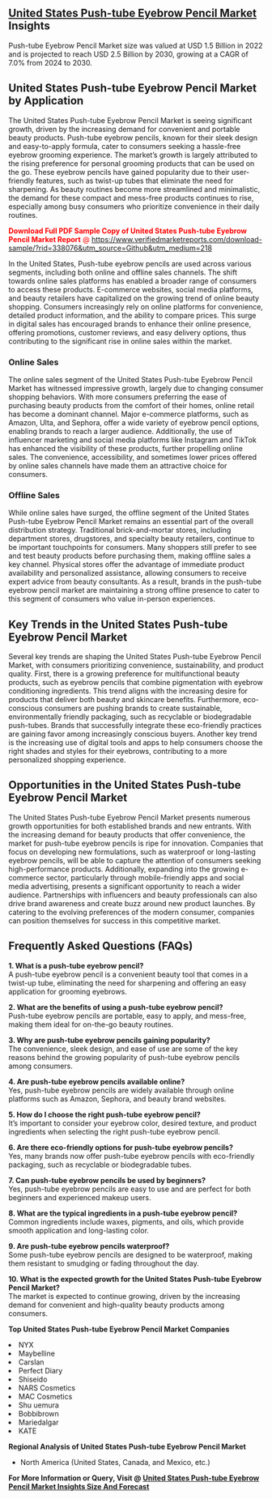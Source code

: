 <h2><a href="https://www.verifiedmarketreports.com/download-sample/?rid=338076&amp;utm_source=Github&amp;utm_medium=218" target="_blank">United States Push-tube Eyebrow Pencil Market</a> Insights</h2><p>Push-tube Eyebrow Pencil Market size was valued at USD 1.5 Billion in 2022 and is projected to reach USD 2.5 Billion by 2030, growing at a CAGR of 7.0% from 2024 to 2030.</p><p> <h2>United States Push-tube Eyebrow Pencil Market by Application</h2> <p>The United States Push-tube Eyebrow Pencil Market is seeing significant growth, driven by the increasing demand for convenient and portable beauty products. Push-tube eyebrow pencils, known for their sleek design and easy-to-apply formula, cater to consumers seeking a hassle-free eyebrow grooming experience. The market’s growth is largely attributed to the rising preference for personal grooming products that can be used on the go. These eyebrow pencils have gained popularity due to their user-friendly features, such as twist-up tubes that eliminate the need for sharpening. As beauty routines become more streamlined and minimalistic, the demand for these compact and mess-free products continues to rise, especially among busy consumers who prioritize convenience in their daily routines.</p> <p><p><span class=""><span style="color: #ff0000;"><strong>Download Full PDF Sample Copy of United States Push-tube Eyebrow Pencil Market Report</strong> @ </span><a href="https://www.verifiedmarketreports.com/download-sample/?rid=338076&amp;utm_source=Github&amp;utm_medium=218" target="_blank">https://www.verifiedmarketreports.com/download-sample/?rid=338076&amp;utm_source=Github&amp;utm_medium=218</a></span></p></p> <p>In the United States, Push-tube eyebrow pencils are used across various segments, including both online and offline sales channels. The shift towards online sales platforms has enabled a broader range of consumers to access these products. E-commerce websites, social media platforms, and beauty retailers have capitalized on the growing trend of online beauty shopping. Consumers increasingly rely on online platforms for convenience, detailed product information, and the ability to compare prices. This surge in digital sales has encouraged brands to enhance their online presence, offering promotions, customer reviews, and easy delivery options, thus contributing to the significant rise in online sales within the market.</p> <h3>Online Sales</h3> <p>The online sales segment of the United States Push-tube Eyebrow Pencil Market has witnessed impressive growth, largely due to changing consumer shopping behaviors. With more consumers preferring the ease of purchasing beauty products from the comfort of their homes, online retail has become a dominant channel. Major e-commerce platforms, such as Amazon, Ulta, and Sephora, offer a wide variety of eyebrow pencil options, enabling brands to reach a larger audience. Additionally, the use of influencer marketing and social media platforms like Instagram and TikTok has enhanced the visibility of these products, further propelling online sales. The convenience, accessibility, and sometimes lower prices offered by online sales channels have made them an attractive choice for consumers.</p> <h3>Offline Sales</h3> <p>While online sales have surged, the offline segment of the United States Push-tube Eyebrow Pencil Market remains an essential part of the overall distribution strategy. Traditional brick-and-mortar stores, including department stores, drugstores, and specialty beauty retailers, continue to be important touchpoints for consumers. Many shoppers still prefer to see and test beauty products before purchasing them, making offline sales a key channel. Physical stores offer the advantage of immediate product availability and personalized assistance, allowing consumers to receive expert advice from beauty consultants. As a result, brands in the push-tube eyebrow pencil market are maintaining a strong offline presence to cater to this segment of consumers who value in-person experiences.</p> <h2>Key Trends in the United States Push-tube Eyebrow Pencil Market</h2> <p>Several key trends are shaping the United States Push-tube Eyebrow Pencil Market, with consumers prioritizing convenience, sustainability, and product quality. First, there is a growing preference for multifunctional beauty products, such as eyebrow pencils that combine pigmentation with eyebrow conditioning ingredients. This trend aligns with the increasing desire for products that deliver both beauty and skincare benefits. Furthermore, eco-conscious consumers are pushing brands to create sustainable, environmentally friendly packaging, such as recyclable or biodegradable push-tubes. Brands that successfully integrate these eco-friendly practices are gaining favor among increasingly conscious buyers. Another key trend is the increasing use of digital tools and apps to help consumers choose the right shades and styles for their eyebrows, contributing to a more personalized shopping experience.</p> <h2>Opportunities in the United States Push-tube Eyebrow Pencil Market</h2> <p>The United States Push-tube Eyebrow Pencil Market presents numerous growth opportunities for both established brands and new entrants. With the increasing demand for beauty products that offer convenience, the market for push-tube eyebrow pencils is ripe for innovation. Companies that focus on developing new formulations, such as waterproof or long-lasting eyebrow pencils, will be able to capture the attention of consumers seeking high-performance products. Additionally, expanding into the growing e-commerce sector, particularly through mobile-friendly apps and social media advertising, presents a significant opportunity to reach a wider audience. Partnerships with influencers and beauty professionals can also drive brand awareness and create buzz around new product launches. By catering to the evolving preferences of the modern consumer, companies can position themselves for success in this competitive market.</p> <h2>Frequently Asked Questions (FAQs)</h2> <p><strong>1. What is a push-tube eyebrow pencil?</strong><br> A push-tube eyebrow pencil is a convenient beauty tool that comes in a twist-up tube, eliminating the need for sharpening and offering an easy application for grooming eyebrows.</p> <p><strong>2. What are the benefits of using a push-tube eyebrow pencil?</strong><br> Push-tube eyebrow pencils are portable, easy to apply, and mess-free, making them ideal for on-the-go beauty routines.</p> <p><strong>3. Why are push-tube eyebrow pencils gaining popularity?</strong><br> The convenience, sleek design, and ease of use are some of the key reasons behind the growing popularity of push-tube eyebrow pencils among consumers.</p> <p><strong>4. Are push-tube eyebrow pencils available online?</strong><br> Yes, push-tube eyebrow pencils are widely available through online platforms such as Amazon, Sephora, and beauty brand websites.</p> <p><strong>5. How do I choose the right push-tube eyebrow pencil?</strong><br> It’s important to consider your eyebrow color, desired texture, and product ingredients when selecting the right push-tube eyebrow pencil.</p> <p><strong>6. Are there eco-friendly options for push-tube eyebrow pencils?</strong><br> Yes, many brands now offer push-tube eyebrow pencils with eco-friendly packaging, such as recyclable or biodegradable tubes.</p> <p><strong>7. Can push-tube eyebrow pencils be used by beginners?</strong><br> Yes, push-tube eyebrow pencils are easy to use and are perfect for both beginners and experienced makeup users.</p> <p><strong>8. What are the typical ingredients in a push-tube eyebrow pencil?</strong><br> Common ingredients include waxes, pigments, and oils, which provide smooth application and long-lasting color.</p> <p><strong>9. Are push-tube eyebrow pencils waterproof?</strong><br> Some push-tube eyebrow pencils are designed to be waterproof, making them resistant to smudging or fading throughout the day.</p> <p><strong>10. What is the expected growth for the United States Push-tube Eyebrow Pencil Market?</strong><br> The market is expected to continue growing, driven by the increasing demand for convenient and high-quality beauty products among consumers.</p> </p><p><strong>Top United States Push-tube Eyebrow Pencil Market Companies</strong></p><div data-test-id=""><p><li>NYX</li><li> Maybelline</li><li> Carslan</li><li> Perfect Diary</li><li> Shiseido</li><li> NARS Cosmetics</li><li> MAC Cosmetics</li><li> Shu uemura</li><li> Bobbibrown</li><li> Mariedalgar</li><li> KATE</li></p><div><strong>Regional Analysis of&nbsp;United States Push-tube Eyebrow Pencil Market</strong></div><ul><li dir="ltr"><p dir="ltr">North America&nbsp;(United States, Canada, and Mexico, etc.)</p></li></ul><p><strong>For More Information or Query, Visit @&nbsp;</strong><strong><a href="https://www.verifiedmarketreports.com/product/push-tube-eyebrow-pencil-market/?utm_source=Github&amp;utm_medium=218" target="_blank">United States Push-tube Eyebrow Pencil Market Insights Size And Forecast</a></strong></p></div>
